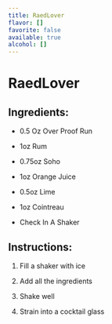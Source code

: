 ```yaml
---
title: RaedLover
flavor: []
favorite: false
available: true
alcohol: []
---
```

# RaedLover

  

## Ingredients:

- 0.5 Oz Over Proof Run

- 1oz Rum

- 0.75oz Soho

- 1oz Orange Juice

- 0.5oz Lime

- 1oz Cointreau

- Check In A Shaker

  

## Instructions:

1. Fill a shaker with ice

2. Add all the ingredients

3. Shake well

4. Strain into a cocktail glass




